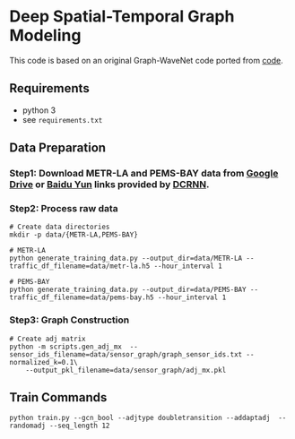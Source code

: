 # Deep Spatial-Temporal Graph Modeling

This code is based on an original Graph-WaveNet code ported from [code](https://github.com/sshleifer/Graph-WaveNet).

## Requirements
- python 3
- see `requirements.txt`


## Data Preparation

### Step1: Download METR-LA and PEMS-BAY data from [Google Drive](https://drive.google.com/open?id=10FOTa6HXPqX8Pf5WRoRwcFnW9BrNZEIX) or [Baidu Yun](https://pan.baidu.com/s/14Yy9isAIZYdU__OYEQGa_g) links provided by [DCRNN](https://github.com/liyaguang/DCRNN).

### Step2: Process raw data

```
# Create data directories
mkdir -p data/{METR-LA,PEMS-BAY}

# METR-LA
python generate_training_data.py --output_dir=data/METR-LA --traffic_df_filename=data/metr-la.h5 --hour_interval 1

# PEMS-BAY
python generate_training_data.py --output_dir=data/PEMS-BAY --traffic_df_filename=data/pems-bay.h5 --hour_interval 1
```

### Step3: Graph Construction

```
# Create adj matrix
python -m scripts.gen_adj_mx  --sensor_ids_filename=data/sensor_graph/graph_sensor_ids.txt --normalized_k=0.1\
    --output_pkl_filename=data/sensor_graph/adj_mx.pkl
```

## Train Commands

```
python train.py --gcn_bool --adjtype doubletransition --addaptadj  --randomadj --seq_length 12
```
